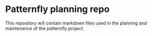 # Patternfly planning repo

This repository will contain markdown files used in the planning and maintenance of the patternfly project.
